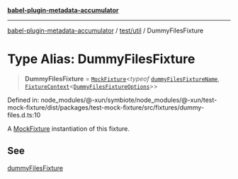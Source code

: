 [**babel-plugin-metadata-accumulator**](../../../README.md)

***

[babel-plugin-metadata-accumulator](../../../README.md) / [test/util](../README.md) / DummyFilesFixture

# Type Alias: DummyFilesFixture

> **DummyFilesFixture** = [`MockFixture`](MockFixture.md)\<*typeof* [`dummyFilesFixtureName`](../variables/dummyFilesFixtureName.md), [`FixtureContext`](FixtureContext.md)\<[`DummyFilesFixtureOptions`](DummyFilesFixtureOptions.md)\>\>

Defined in: node\_modules/@-xun/symbiote/node\_modules/@-xun/test-mock-fixture/dist/packages/test-mock-fixture/src/fixtures/dummy-files.d.ts:10

A [MockFixture](MockFixture.md) instantiation of this fixture.

## See

[dummyFilesFixture](../functions/dummyFilesFixture.md)
